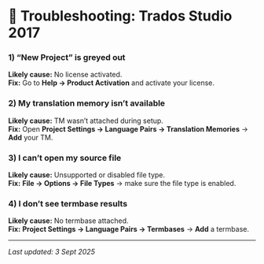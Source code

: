 # 🔧 Troubleshooting: Trados Studio 2017

### 1) “New Project” is greyed out
**Likely cause:** No license activated.  
**Fix:** Go to **Help → Product Activation** and activate your license.

### 2) My translation memory isn’t available
**Likely cause:** TM wasn’t attached during setup.  
**Fix:** Open **Project Settings → Language Pairs → Translation Memories** → **Add** your TM.

### 3) I can’t open my source file
**Likely cause:** Unsupported or disabled file type.  
**Fix:** **File → Options → File Types** → make sure the file type is enabled.

### 4) I don’t see termbase results
**Likely cause:** No termbase attached.  
**Fix:** **Project Settings → Language Pairs → Termbases** → **Add** a termbase.

---
*Last updated: 3 Sept 2025*
